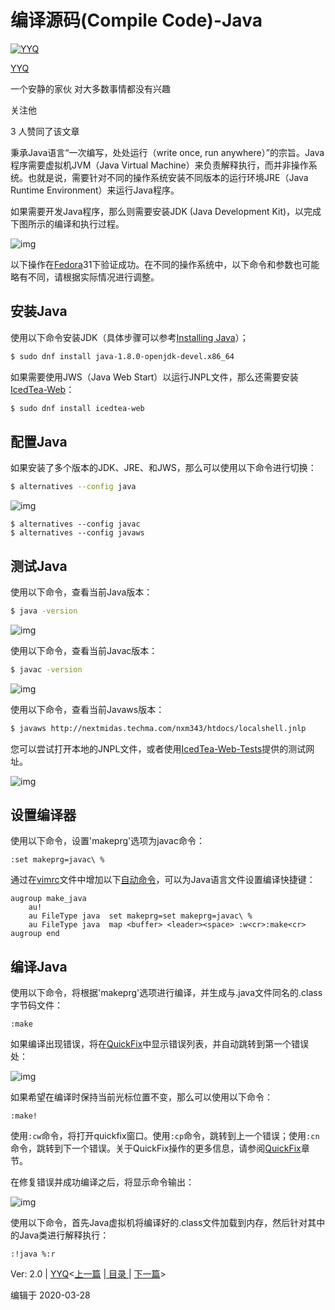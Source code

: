 # 编译源码(Compile Code)-Java

[![YYQ](https://pic3.zhimg.com/v2-c4432de041354a82800b86e53483c9c7_xs.jpg?source=172ae18b)](https://www.zhihu.com/people/anthony.yuan)

[YYQ](https://www.zhihu.com/people/anthony.yuan)

一个安静的家伙 对大多数事情都没有兴趣

关注他

3 人赞同了该文章

秉承Java语言“一次编写，处处运行（write once, run anywhere）”的宗旨。Java程序需要虚拟机JVM（Java Virtual Machine）来负责解释执行，而并非操作系统。也就是说，需要针对不同的操作系统安装不同版本的运行环境JRE（Java Runtime Environment）来运行Java程序。

如果需要开发Java程序，那么则需要安装JDK (Java Development Kit)，以完成下图所示的编译和执行过程。

![img](https://pic3.zhimg.com/80/v2-5e26b3092e02e26b7211141a43ad06b2_720w.jpg)

以下操作在[Fedora](https://link.zhihu.com/?target=https%3A//getfedora.org/)31下验证成功。在不同的操作系统中，以下命令和参数也可能略有不同，请根据实际情况进行调整。

## 安装Java

使用以下命令安装JDK（具体步骤可以参考[Installing Java](https://link.zhihu.com/?target=https%3A//docs.fedoraproject.org/en-US/quick-docs/installing-java/)）；

```bash
$ sudo dnf install java-1.8.0-openjdk-devel.x86_64
```

如果需要使用JWS（Java Web Start）以运行JNPL文件，那么还需要安装[IcedTea-Web](https://link.zhihu.com/?target=http%3A//icedtea.classpath.org/wiki/IcedTea-Web)：

```bash
$ sudo dnf install icedtea-web
```

## 配置Java

如果安装了多个版本的JDK、JRE、和JWS，那么可以使用以下命令进行切换：

```bash
$ alternatives --config java
```

![img](https://pic2.zhimg.com/80/v2-d3728d2ac5f12cb2b7f2c64df82403f5_720w.jpg)

```
$ alternatives --config javac
$ alternatives --config javaws
```

## 测试Java

使用以下命令，查看当前Java版本：

```bash
$ java -version
```

![img](https://pic4.zhimg.com/80/v2-ecadeb895fc3fe6a97dd196eac07fb8b_720w.jpg)

使用以下命令，查看当前Javac版本：

```bash
$ javac -version 
```

![img](https://pic1.zhimg.com/80/v2-fbd980775811025f4f583bf1818e9228_720w.jpg)

使用以下命令，查看当前Javaws版本：

```bash
$ javaws http://nextmidas.techma.com/nxm343/htdocs/localshell.jnlp
```

您可以尝试打开本地的JNPL文件，或者使用[IcedTea-Web-Tests](https://link.zhihu.com/?target=https%3A//icedtea.classpath.org/wiki/IcedTea-Web-Tests)提供的测试网址。

![img](https://pic1.zhimg.com/80/v2-7632f6ce91adc041bd8132c6c435ef28_720w.jpg)

## 设置编译器

使用以下命令，设置'makeprg'选项为javac命令：

```vim
:set makeprg=javac\ %
```

通过在[vimrc](https://link.zhihu.com/?target=http%3A//yyq123.github.io/learn-vim/learn-vi-59-vimrc.html)文件中增加以下[自动命令](https://link.zhihu.com/?target=http%3A//yyq123.github.io/learn-vim/learn-vi-49-01-autocmd.html)，可以为Java语言文件设置编译快捷键：

```vim
augroup make_java
	au!
	au FileType java  set makeprg=set makeprg=javac\ %
	au FileType java  map <buffer> <leader><space> :w<cr>:make<cr>
augroup end
```

## 编译Java

使用以下命令，将根据'makeprg'选项进行编译，并生成与.java文件同名的.class字节码文件：

```vim
:make
```

如果编译出现错误，将在[QuickFix](https://link.zhihu.com/?target=https%3A//yyq123.github.io/learn-vim/learn-vi-70-01-QuickFix.html)中显示错误列表，并自动跳转到第一个错误处：

![img](https://pic4.zhimg.com/80/v2-f77f5a77f6c9338323ea0c78cc2c514b_720w.jpg)

如果希望在编译时保持当前光标位置不变，那么可以使用以下命令：

```vim
:make!
```

使用`:cw`命令，将打开quickfix窗口。使用`:cp`命令，跳转到上一个错误；使用`:cn`命令，跳转到下一个错误。关于QuickFix操作的更多信息，请参阅[QuickFix](https://link.zhihu.com/?target=https%3A//yyq123.github.io/learn-vim/learn-vi-70-01-QuickFix.html)章节。

在修复错误并成功编译之后，将显示命令输出：

![img](https://pic1.zhimg.com/80/v2-6780b30c98df84c23098dd2f5bd11808_720w.jpg)

使用以下命令，首先Java虚拟机将编译好的.class文件加载到内存，然后针对其中的Java类进行解释执行：

```vim
:!java %:r
```

Ver: 2.0 | [YYQ](mailto:yyq123@gmail.com)<[上一篇](https://link.zhihu.com/?target=http%3A//yyq123.github.io/learn-vim/learn-vi-70-01-QuickFix.html) |[ 目录 ](https://link.zhihu.com/?target=http%3A//yyq123.github.com/learn-vim/learn-vi-00-00-TOC.html)| [下一篇](https://link.zhihu.com/?target=http%3A//yyq123.github.io/learn-vim/learn-vim--QuickFix-opt.html)>

编辑于 2020-03-28